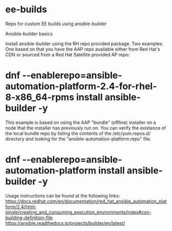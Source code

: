 # ee-builds
Repo for custom EE builds using ansible-builder

Ansible-builder basics

Install ansible-builder using the RH repo provided package. Two examples. One based on that you have the AAP repo available either from Red Hat's CDN or sourced from a Red Hat Satellite provided AP repo:
# dnf --enablerepo=ansible-automation-platform-2.4-for-rhel-8-x86_64-rpms install ansible-builder -y

This example is based on using the AAP "bundle" (offline) installer on a node that the installer has previously run on. You can verify the existance of the local bundle repo by listing the contents of the /etc/yum.repos.d/ directory and looking for the "ansible-automation-platform.repo" file.
# dnf --enablerepo=ansible-automation-platform install ansible-builder -y

Usage instructions can be found at the following links:
https://docs.redhat.com/en/documentation/red_hat_ansible_automation_platform/2.4/html-single/creating_and_consuming_execution_environments/index#con-building-definition-file.
https://ansible.readthedocs.io/projects/builder/en/latest/
